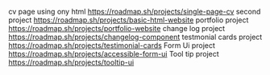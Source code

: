 cv page using ony html 
https://roadmap.sh/projects/single-page-cv
second project
https://roadmap.sh/projects/basic-html-website
portfolio project
https://roadmap.sh/projects/portfolio-website
change log project
https://roadmap.sh/projects/changelog-component
testmonial cards project 
https://roadmap.sh/projects/testimonial-cards
Form Ui project 
https://roadmap.sh/projects/accessible-form-ui
Tool tip project
https://roadmap.sh/projects/tooltip-ui
